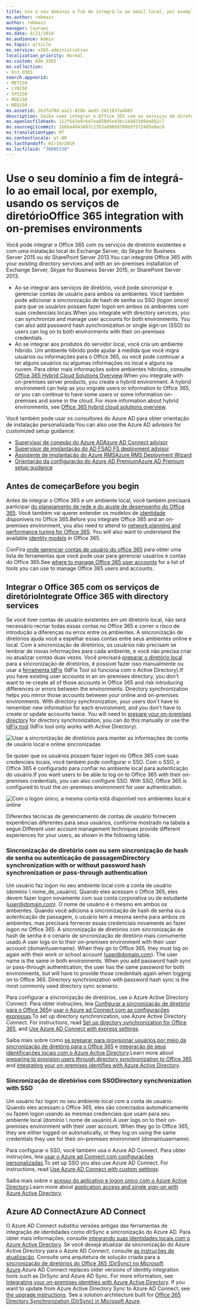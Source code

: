 ```yaml
---
title: Use o seu domínio a fim de integrá-lo ao email local, por exemplo, usando os serviços de diretório
ms.author: robmazz
author: robmazz
manager: laurawi
ms.date: 8/21/2018
ms.audience: Admin
ms.topic: article
ms.service: o365-administration
localization_priority: Normal
ms.custom: Adm_O365
ms.collection:
- Ent_O365
search.appverid:
- MET150
- LYN150
- SPS150
- MOE150
- MED150
ms.assetid: 263faf8d-aa21-428b-aed3-2021837a4b65
description: Saiba como integrar o Office 365 com os serviços de diretório existentes.
ms.openlocfilehash: 112f543a9c647ea850d5e43bc14483308da0b2c7
ms.sourcegitcommit: 1b6ba4043497c27b3a89689766b975f2405e0ec8
ms.translationtype: MT
ms.contentlocale: pt-BR
ms.lasthandoff: 02/19/2019
ms.locfileid: "30085330"
---
```

# <a name="office-365-integration-with-on-premises-environments"></a><span data-ttu-id="c3e54-103">Use o seu domínio a fim de integrá-lo ao email local, por exemplo, usando os serviços de diretório</span><span class="sxs-lookup"><span data-stu-id="c3e54-103">Office 365 integration with on-premises environments</span></span>

<span data-ttu-id="c3e54-104">Você pode integrar o Office 365 com os serviços de diretório existentes e com uma instalação local do Exchange Server, do Skype for Business Server 2015 ou do SharePoint Server 2013.</span><span class="sxs-lookup"><span data-stu-id="c3e54-104">You can integrate Office 365 with your existing directory services and with an on-premises installation of Exchange Server, Skype for Business Server 2015, or SharePoint Server 2013.</span></span>
  
 - <span data-ttu-id="c3e54-p101">Ao se integrar aos serviços de diretório, você pode sincronizar e gerenciar contas de usuário para ambos os ambientes. Você também pode adicionar a sincronização de hash de senha ou SSO (logon único) para que os usuários possam fazer logon em ambos os ambientes com suas credenciais locais.</span><span class="sxs-lookup"><span data-stu-id="c3e54-p101">When you integrate with directory services, you can synchronize and manage user accounts for both environments. You can also add password hash synchronization or single sign-on (SSO) so users can log on to both environments with their on-premises credentials.</span></span>
 - <span data-ttu-id="c3e54-p102">Ao se integrar aos produtos do servidor local, você cria um ambiente híbrido. Um ambiente híbrido pode ajudar à medida que você migra usuários ou informações para o Office 365, ou você pode continuar a ter alguns usuários ou algumas informações no local e alguns na nuvem. Para obter mais informações sobre ambientes híbridos, consulte [Office 365 Hybrid Cloud Solutions Overview](https://support.office.com/article/59616fab-acdb-40e9-b414-cf0c965c80b7).</span><span class="sxs-lookup"><span data-stu-id="c3e54-p102">When you integrate with on-premises server products, you create a hybrid environment. A hybrid environment can help as you migrate users or information to Office 365, or you can continue to have some users or some information on-premises and some in the cloud. For more information about hybrid environments, see [Office 365 hybrid cloud solutions overview](https://support.office.com/article/59616fab-acdb-40e9-b414-cf0c965c80b7).</span></span>

<span data-ttu-id="c3e54-110">Você também pode usar os consultores do Azure AD para obter orientação de instalação personalizada:</span><span class="sxs-lookup"><span data-stu-id="c3e54-110">You can also use the Azure AD advisors for customized setup guidance:</span></span>
- [<span data-ttu-id="c3e54-111">Supervisor de conexão do Azure AD</span><span class="sxs-lookup"><span data-stu-id="c3e54-111">Azure AD Connect advisor</span></span>](https://aka.ms/aadconnectpwsync)
- [<span data-ttu-id="c3e54-112">Supervisor de implantação do AD FS</span><span class="sxs-lookup"><span data-stu-id="c3e54-112">AD FS deployment advisor</span></span>](https://aka.ms/adfsguidance)
- [<span data-ttu-id="c3e54-113">Assistente de implantação do Azure RMS</span><span class="sxs-lookup"><span data-stu-id="c3e54-113">Azure RMS Deployment Wizard</span></span>](https://aka.ms/azuremsguidance)
- [<span data-ttu-id="c3e54-114">Orientação da configuração do Azure AD Premium</span><span class="sxs-lookup"><span data-stu-id="c3e54-114">Azure AD Premium setup guidance</span></span>](https://aka.ms/aadpguidance)
   
## <a name="before-you-begin"></a><span data-ttu-id="c3e54-115">Antes de começar</span><span class="sxs-lookup"><span data-stu-id="c3e54-115">Before you begin</span></span>
<span data-ttu-id="c3e54-p103">Antes de integrar o Office 365 e um ambiente local, você também precisará participar [do planejamento de rede e do ajuste de desempenho do Office 365](network-planning-and-performance.md). Você também vai querer entender os modelos de [identidade](about-office-365-identity.md) disponíveis no Office 365.</span><span class="sxs-lookup"><span data-stu-id="c3e54-p103">Before you integrate Office 365 and an on-premises environment, you also need to attend to [network planning and performance tuning for Office 365](network-planning-and-performance.md). You will also want to understand the available [identity models](about-office-365-identity.md) in Office 365.</span></span> 

<span data-ttu-id="c3e54-118">ConFira [onde gerenciar contas de usuário do office 365](manage-office-365-accounts.md) para obter uma lista de ferramentas que você pode usar para gerenciar usuários e contas do Office 365.</span><span class="sxs-lookup"><span data-stu-id="c3e54-118">See [where to manage Office 365 user accounts](manage-office-365-accounts.md) for a list of tools you can use to manage Office 365 users and accounts.</span></span> 
  
## <a name="integrate-office-365-with-directory-services"></a><span data-ttu-id="c3e54-119">Integrar o Office 365 com os serviços de diretório</span><span class="sxs-lookup"><span data-stu-id="c3e54-119">Integrate Office 365 with directory services</span></span>
<span data-ttu-id="c3e54-p104">Se você tiver contas de usuário existentes em um diretório local, não será necessário recriar todas essas contas no Office 365 e correr o risco de introdução a diferenças ou erros entre os ambientes. A sincronização de diretórios ajuda você a espelhar essas contas entre seus ambientes online e local. Com a sincronização de diretórios, os usuários não precisam se lembrar de novas informações para cada ambiente, e você não precisa criar ou atualizar contas duas vezes. Você precisará [preparar o diretório local](prepare-for-directory-synchronization.md) para a sincronização de diretórios, é possível fazer isso manualmente ou usar a [ferramenta IdFix](install-and-run-idfix.md) (IdFix Tool só funciona com o Active Directory).</span><span class="sxs-lookup"><span data-stu-id="c3e54-p104">If you have existing user accounts in an on-premises directory, you don't want to re-create all of those accounts in Office 365 and risk introducing differences or errors between the environments. Directory synchronization helps you mirror those accounts between your online and on-premises environments. With directory synchronization, your users don't have to remember new information for each environment, and you don't have to create or update accounts twice. You will need to [prepare your on-premises directory](prepare-for-directory-synchronization.md) for directory synchronization, you can do this manually or use the [IdFix tool](install-and-run-idfix.md) (IdFix tool only works with Active Directory).</span></span> 
  
![Usar a sincronização de diretórios para manter as informações de conta de usuário local e online sincronizadas](media/a64af0d0-9be6-46b1-8727-277e683abf5e.png)
  
<span data-ttu-id="c3e54-p105">Se quiser que os usuários possam fazer logon no Office 365 com suas credenciais locais, você também pode configurar o SSO. Com o SSO, o Office 365 é configurado para confiar no ambiente local para autenticação do usuário.</span><span class="sxs-lookup"><span data-stu-id="c3e54-p105">If you want users to be able to log on to Office 365 with their on-premises credentials, you can also configure SSO. With SSO, Office 365 is configured to trust the on-premises environment for user authentication.</span></span>
  
![Com o logon único, a mesma conta está disponível nos ambientes local e online](media/d76235f2-8a53-405e-b8ef-dfa4cfc208b8.png)
  
<span data-ttu-id="c3e54-128">Diferentes técnicas de gerenciamento de contas de usuário fornecem experiências diferentes para seus usuários, conforme mostrado na tabela a seguir.</span><span class="sxs-lookup"><span data-stu-id="c3e54-128">Different user account management techniques provide different experiences for your users, as shown in the following table.</span></span>
 
### <a name="directory-synchronization-with-or-without-password-hash-synchronization-or-pass-through-authentication"></a><span data-ttu-id="c3e54-129">**Sincronização de diretório com ou sem sincronização de hash de senha ou autenticação de passagem**</span><span class="sxs-lookup"><span data-stu-id="c3e54-129">**Directory synchronization with or without password hash synchronization or pass-through authentication**</span></span>
<span data-ttu-id="c3e54-p106">Um usuário faz logon no seu ambiente local com a conta de usuário (domínio \ nome_de_usuário). Quando eles acessam o Office 365, eles devem fazer logon novamente com sua conta corporativa ou de estudante (user@domain.com). O nome de usuário é o mesmo em ambos os ambientes. Quando você adiciona a sincronização de hash de senha ou a autenticação de passagem, o usuário tem a mesma senha para ambos os ambientes, mas precisará fornecer essas credenciais novamente ao fazer logon no Office 365. A sincronização de diretórios com sincronização de hash de senha é o cenário de sincronização de diretório mais comumente usado.</span><span class="sxs-lookup"><span data-stu-id="c3e54-p106">A user logs on to their on-premises environment with their user account (domain\username). When they go to Office 365, they must log on again with their work or school account (user@domain.com). The user name is the same in both environments. When you add password hash sync or pass-through authentication, the user has the same password for both environments, but will have to provide those credentials again when logging on to Office 365. Directory synchronization with password hash sync is the most commonly used directory sync scenario.</span></span>

<span data-ttu-id="c3e54-p107">Para configurar a sincronização de diretórios, use o Azure Active Directory Connect. Para obter instruções, leia [Configurar a sincronização de diretório para o Office 365](set-up-directory-synchronization.md)e [usar o Azure ad Connect com as configurações expressas](https://go.microsoft.com/fwlink/p/?LinkId=698537).</span><span class="sxs-lookup"><span data-stu-id="c3e54-p107">To set up directory synchronization, use Azure Active Directory Connect. For instructions, read [Set up directory synchronization for Office 365](set-up-directory-synchronization.md), and [Use Azure AD Connect with express settings](https://go.microsoft.com/fwlink/p/?LinkId=698537).</span></span>

<span data-ttu-id="c3e54-137">Saiba mais sobre como [se preparar para provisionar usuários por meio da sincronização de diretório para o Office 365](prepare-for-directory-synchronization.md) e [integração de seus identificações locais com o Azure Active Directory](https://go.microsoft.com/fwlink/?LinkId=518101).</span><span class="sxs-lookup"><span data-stu-id="c3e54-137">Learn more about [preparing to provision users through directory synchronization to Office 365](prepare-for-directory-synchronization.md) and [integrating your on-premises identifies with Azure Active Directory](https://go.microsoft.com/fwlink/?LinkId=518101).</span></span>

### <a name="directory-synchronization-with-sso"></a><span data-ttu-id="c3e54-138">**Sincronização de diretórios com SSO**</span><span class="sxs-lookup"><span data-stu-id="c3e54-138">**Directory synchronization with SSO**</span></span>
<span data-ttu-id="c3e54-p108">Um usuário faz logon no seu ambiente local com a conta de usuário. Quando eles acessam o Office 365, eles são conectados automaticamente ou fazem logon usando as mesmas credenciais que usam para seu ambiente local (domínio \ nome de usuário).</span><span class="sxs-lookup"><span data-stu-id="c3e54-p108">A user logs on to their on-premises environment with their user account. When they go to Office 365, they are either logged on automatically, or they log on using the same credentials they use for their on-premises environment (domain\username).</span></span>

<span data-ttu-id="c3e54-p109">Para configurar o SSO, você também usa o Azure AD Connect. Para obter instruções, leia [usar o Azure ad Connect com configurações personalizadas](https://go.microsoft.com/fwlink/p/?LinkID=698430).</span><span class="sxs-lookup"><span data-stu-id="c3e54-p109">To set up SSO you also use Azure AD Connect. For instructions, read [Use Azure AD Connect with custom settings](https://go.microsoft.com/fwlink/p/?LinkID=698430).</span></span>

<span data-ttu-id="c3e54-143">Saiba mais sobre o [acesso do aplicativo e logon único com o Azure Active Directory](https://go.microsoft.com/fwlink/p/?LinkId=698604).</span><span class="sxs-lookup"><span data-stu-id="c3e54-143">Learn more about [application access and single sign-on with Azure Active Directory](https://go.microsoft.com/fwlink/p/?LinkId=698604).</span></span>

## <a name="azure-ad-connect"></a><span data-ttu-id="c3e54-144">Azure AD Connect</span><span class="sxs-lookup"><span data-stu-id="c3e54-144">Azure AD Connect</span></span>
<span data-ttu-id="c3e54-p110">O Azure AD Connect substitui versões antigas das ferramentas de integração de identidades como dirSync e sincronização do Azure AD. Para obter mais informações, consulte [integrando suas identidades locais com o Azure Active Directory](https://go.microsoft.com/fwlink/p/?LinkId=527969). Se você deseja atualizar da sincronização do Azure Active Directory para o Azure AD Connect, consulte [as instruções de atualização](https://go.microsoft.com/fwlink/p/?LinkId=733240). Consulte uma arquitetura de solução criada para a [sincronização de diretórios do Office 365 (DirSync) no Microsoft Azure](https://go.microsoft.com/fwlink/?LinkId=517887).</span><span class="sxs-lookup"><span data-stu-id="c3e54-p110">Azure AD Connect replaces older versions of identity integration tools such as DirSync and Azure AD Sync. For more information, see [Integrating your on-premises identities with Azure Active Directory](https://go.microsoft.com/fwlink/p/?LinkId=527969). If you want to update from Azure Active Directory Sync to Azure AD Connect, see [the upgrade instructions](https://go.microsoft.com/fwlink/p/?LinkId=733240). See a solution architecture built for [Office 365 Directory Synchronization (DirSync) in Microsoft Azure](https://go.microsoft.com/fwlink/?LinkId=517887).</span></span>